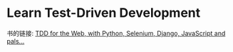 Learn Test-Driven Development
=============================

书的链接:
[TDD for the Web, with Python, Selenium, Django, JavaScript and pals...](https://www.obeythetestinggoat.com/pages/book.html#toc)
